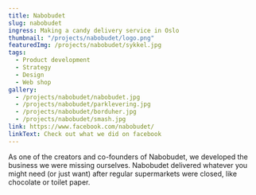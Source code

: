 ```yaml
---
title: Nabobudet
slug: nabobudet
ingress: Making a candy delivery service in Oslo
thumbnail: "/projects/nabobudet/logo.png"
featuredImg: /projects/nabobudet/sykkel.jpg
tags:
  - Product development
  - Strategy
  - Design
  - Web shop
gallery:
  - /projects/nabobudet/nabobudet.jpg
  - /projects/nabobudet/parklevering.jpg
  - /projects/nabobudet/borduher.jpg
  - /projects/nabobudet/smash.jpg
link: https://www.facebook.com/nabobudet/
linkText: Check out what we did on facebook
---
```


As one of the creators and co-founders of Nabobudet, we developed the business we were missing ourselves. Nabobudet delivered whatever you might need (or just want) after regular supermarkets were closed, like chocolate or toilet paper.
